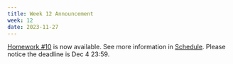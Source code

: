 ```yaml
---
title: Week 12 Announcement
week: 12
date: 2023-11-27
---
```


[Homework #10](https://basics.sjtu.edu.cn/~yangqizhe/pdf/dm2023w/homework/DM-hw10.pdf) is now available. See more information in [Schedule](../schedule). Please notice the deadline is Dec 4 23:59.
